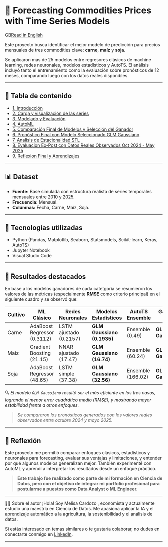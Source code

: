 # 🌾 Forecasting Commodities Prices with Time Series Models
GB[Read in English](./README.md)

Este proyecto busca identificar el mejor modelo de predicción para precios mensuales de tres commodities clave: **carne**, **maíz** y **soja**.

Se aplicaron más de 25 modelos entre regresores clásicos de machine learning, redes neuronales, modelos estadísticos y AutoTS. El análisis incluyó tanto el entrenamiento como la evaluación sobre pronósticos de 12 meses, comparando luego con los datos reales disponibles.

---

## 📌 Tabla de contenido

- [1. Introducción](#1-introducción)
- [2. Carga y visualización de las series](#2-carga-y-visualización-de-las-series)
- [3. Modelado y Evaluación](#3-modelado-y-evaluación)
- [4. AutoML](#4-AutoML)
- [5. Comparación Final de Modelos y Selección del Ganador](#5-comparación-final-de-modelos-y-selección-del-ganador)
- [6. Pronóstico Final con Modelo Seleccionado GLM Gaussiano](#6-pronóstico-con-el-modelo-seleccionado-glm-gaussiano)
- [7. Analisis de Estacionalidad STL](#7-análisis-de-estacionalidad-stl)
- [8. Evaluacion Ex-Post con Datos Reales Observados Oct 2024 - May 2025](#8-evaluación-ex-post-con-datos-reales-observados-oct-2024--may-2025)
- [9. Reflexion Final y Aprendizajes](#9-reflexión-final-y-apredizajes)
---

## 📊 Dataset

- **Fuente:** Base simulada con estructura realista de series temporales mensuales entre 2010 y 2025.
- **Frecuencia:** Mensual.
- **Columnas:** Fecha, Carne, Maíz, Soja.

---

## 🧠 Tecnologías utilizadas

- Python (Pandas, Matplotlib, Seaborn, Statsmodels, Scikit-learn, Keras, AutoTS)
- Jupyter Notebook
- Visual Studio Code

---

## 🏁 Resultados destacados

En base a los modelos ganadores de cada catetgoria se resumieron los valores de las métricas (especialmente **RMSE** como criterio principal) en el siguiente cuadro y se observó que:

| Cultivo |        ML Clásico            |     Redes Neuronales    |   Modelos Estadísticos      | AutoTS Ensemble   |  **Ganador Final** |
| --------|------------------------------|-------------------------|-----------------------------|-------------------|--------------------|
|  Carne  | AdaBoost Regressor (0.3112)  | LSTM ajustado (0.2157)  | **GLM Gaussiano (0.1935)**  | Ensemble (0.49)   |  **GLM Gaussiano** |
|  Maíz   | Gradient Boosting (21.15)    | NNAR ajustado (17.47)   | **GLM Gaussiano (16.74)**   | Ensemble (60.24)  |  **GLM Gaussiano** |
|  Soja   | AdaBoost Regressor (48.65)   | LSTM simple (37.38)     | **GLM Gaussiano (32.56)**   | Ensemble (166.02) |  **GLM Gaussiano** |

🔍 *El modelo `GLM Gaussiano` resultó ser el más eficiente en los tres casos, logrando el menor error cuadrático medio (RMSE), y mostrando mayor estabilidad frente a otros enfoques.*
> *Se compararon los pronósticos generados con los valores reales observados entre octubre 2024 y mayo 2025.*

---

## 🧭 Reflexión

Este proyecto me permitió comparar enfoques clásicos, estadísticos y neuronales para forecasting, evaluar sus ventajas y limitaciones, y entender por qué algunos modelos generalizan mejor. También experimenté con AutoML y aprendí a interpretar los resultados desde un enfoque práctico.

> **Este trabajo fue realizado como parte de mi formación en Ciencia de Datos, pero con el objetivo de integrar mi portfolio profesional para postularme a puestos como Data Analyst o ML Engineer.**

---
🙋‍♀️ Sobre el autor
¡Hola! Soy Melisa Cardozo , economista y actualmente estudio una maestría en Ciencia de Datos. Me apasiona aplicar la IA y el aprendizaje automático a la agricultura, la sostenibilidad y el análisis de datos.

Si estás interesado en temas similares o te gustaría colaborar, no dudes en conectarte conmigo en [LinkedIn](https://www.linkedin.com/).

---


